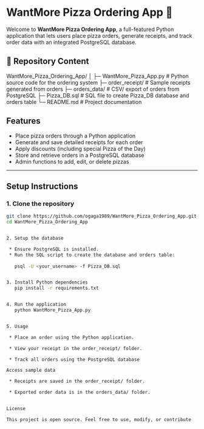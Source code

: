 

# WantMore Pizza Ordering App 🍕  

Welcome to **WantMore Pizza Ordering App**, a full-featured Python application that lets users place pizza orders, generate receipts, and track order data with an integrated PostgreSQL database.  


## 📂 Repository Content

WantMore_Pizza_Ordering_App/
│
├─ WantMore_Pizza_App.py # Python source code for the ordering system
├─ order_receipt/ # Sample receipts generated from orders
├─ orders_data/ # CSV/ export of orders from PostgreSQL
├─ Pizza_DB.sql # SQL file to create Pizza_DB database and orders table
└─ README.md # Project documentation


## Features
- Place pizza orders through a Python application
- Generate and save detailed receipts for each order
- Apply discounts (including special Pizza of the Day)
- Store and retrieve orders in a PostgreSQL database
- Admin functions to add, edit, or delete pizzas

---

## Setup Instructions

### 1. Clone the repository

```bash
git clone https://github.com/ogaga1989/WantMore_Pizza_Ordering_App.git
cd WantMore_Pizza_Ordering_App


2. Setup the database

 * Ensure PostgreSQL is installed.
 * Run the SQL script to create the database and orders table:
  
   psql -U <your_username> -f Pizza_DB.sql


3. Install Python dependencies
   pip install -r requirements.txt


4. Run the application
   python WantMore_Pizza_App.py


5. Usage

 * Place an order using the Python application.

 * View your receipt in the order_receipt/ folder.

 * Track all orders using the PostgreSQL database

Access sample data

 * Receipts are saved in the order_receipt/ folder.

 * Exported order data is in the orders_data/ folder.


License

This project is open source. Feel free to use, modify, or contribute

